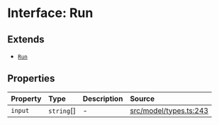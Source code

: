 # Interface: Run

## Extends

- [`Run`](../../Base/interfaces/Run.md)

## Properties

| Property | Type | Description | Source |
| :------ | :------ | :------ | :------ |
| `input` | `string`[] | - | [src/model/types.ts:243](https://github.com/dexaai/llm-tools/blob/2a387dc/src/model/types.ts#L243) |
